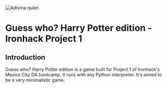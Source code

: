 ![Adivina quien](https://i.ibb.co/KzScTjQ/image.jpg)
# Guess who? Harry Potter edition - Ironhack Project 1

## 	 Introduction


Guess who? Harry Potter edition is a game built for Project 1 of Ironhack's Mexico City DA bootcamp. It runs with any Python interpreter. It's aimed to be a very minimalistic game.

